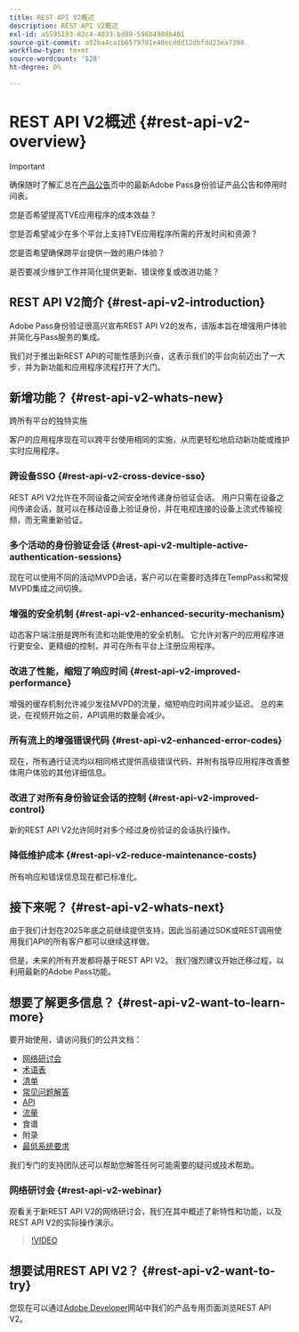 ```yaml
---
title: REST API V2概述
description: REST API V2概述
exl-id: a5595193-82c4-4033-bd98-596b4908b401
source-git-commit: a02ba4ca1b6579781e40ecd0d12dbfdd23ea7398
workflow-type: tm+mt
source-wordcount: '528'
ht-degree: 0%

---
```


# REST API V2概述 {#rest-api-v2-overview}

>[!IMPORTANT]
>
> 确保随时了解汇总在[产品公告](/help/authentication/product-announcements.md)页中的最新Adobe Pass身份验证产品公告和停用时间表。

您是否希望提高TVE应用程序的成本效益？

您是否希望减少在多个平台上支持TVE应用程序所需的开发时间和资源？

您是否希望确保跨平台提供一致的用户体验？

是否要减少维护工作并简化提供更新、错误修复或改进功能？

## REST API V2简介 {#rest-api-v2-introduction}

Adobe Pass身份验证很高兴宣布REST API V2的发布，该版本旨在增强用户体验并简化与Pass服务的集成。

我们对于推出新REST API的可能性感到兴奋，这表示我们的平台向前迈出了一大步，并为新功能和应用程序流程打开了大门。

## 新增功能？ {#rest-api-v2-whats-new}

跨所有平台的独特实施

客户的应用程序现在可以跨平台使用相同的实施，从而更轻松地启动新功能或维护实时应用程序。

### 跨设备SSO {#rest-api-v2-cross-device-sso}

REST API V2允许在不同设备之间安全地传递身份验证会话。 用户只需在设备之间传递会话，就可以在移动设备上验证身份，并在电视连接的设备上流式传输视频，而无需重新验证。

### 多个活动的身份验证会话 {#rest-api-v2-multiple-active-authentication-sessions}

现在可以使用不同的活动MVPD会话，客户可以在需要时选择在TempPass和常规MVPD集成之间切换。

### 增强的安全机制 {#rest-api-v2-enhanced-security-mechanism}

动态客户端注册是跨所有流和功能使用的安全机制。 它允许对客户的应用程序进行更安全、更精细的控制，并可在所有平台上注册应用程序。

### 改进了性能，缩短了响应时间 {#rest-api-v2-improved-performance}

增强的缓存机制允许减少发往MVPD的流量，缩短响应时间并减少延迟。 总的来说，在视频开始之前，API调用的数量会减少。

### 所有流上的增强错误代码 {#rest-api-v2-enhanced-error-codes}

现在，所有通行证流均以相同格式提供高级错误代码，并附有指导应用程序改善整体用户体验的其他详细信息。

### 改进了对所有身份验证会话的控制 {#rest-api-v2-improved-control}

新的REST API V2允许同时对多个经过身份验证的会话执行操作。

### 降低维护成本 {#rest-api-v2-reduce-maintenance-costs}

所有响应和错误信息现在都已标准化。

## 接下来呢？ {#rest-api-v2-whats-next}

由于我们计划在2025年底之前继续提供支持，因此当前通过SDK或REST调用使用我们API的所有客户都可以继续这样做。

但是，未来的所有开发都将基于REST API V2。 我们强烈建议开始迁移过程，以利用最新的Adobe Pass功能。

## 想要了解更多信息？ {#rest-api-v2-want-to-learn-more}

要开始使用，请访问我们的公共文档：

- [网络研讨会](#rest-api-v2-webinar)
- [术语表](rest-api-v2-glossary.md)
- [清单](rest-api-v2-checklist.md)
- [常见问题解答](rest-api-v2-faqs.md)
- [API](apis/rest-api-v2-apis-overview.md)
- [流量](flows/rest-api-v2-flows-overview.md)
- 食谱
- 附录
- [最低系统要求](/help/authentication/integration-guide-programmers/minimum-system-requirements.md)

我们专门的支持团队还可以帮助您解答任何可能需要的疑问或技术帮助。

### 网络研讨会 {#rest-api-v2-webinar}

观看关于新REST API V2的网络研讨会，我们在其中概述了新特性和功能，以及REST API V2的实际操作演示。

>[!VIDEO](https://video.tv.adobe.com/v/3457461/?quality=12&learn=on)

## 想要试用REST API V2？ {#rest-api-v2-want-to-try}

您现在可以通过[Adobe Developer](https://developer.adobe.com/adobe-pass/)网站中我们的产品专用页面浏览REST API V2。
